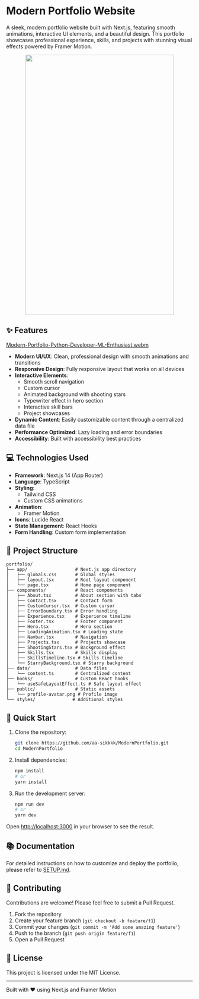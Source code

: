 # Modern Portfolio Website

A sleek, modern portfolio website built with Next.js, featuring smooth animations, interactive UI elements, and a beautiful design. This portfolio showcases professional experience, skills, and projects with stunning visual effects powered by Framer Motion.
<div align="center">
<img src="https://github.com/user-attachments/assets/2f307b27-45bc-45d7-b49f-658d85285c5f" height="700" width="400">
</div>

## ✨ Features
[Modern-Portfolio-Python-Developer-ML-Enthusiast.webm](https://github.com/user-attachments/assets/d7c1704b-4c15-4cfb-b519-93738044d07e)


- **Modern UI/UX**: Clean, professional design with smooth animations and transitions
- **Responsive Design**: Fully responsive layout that works on all devices
- **Interactive Elements**:
  - Smooth scroll navigation
  - Custom cursor
  - Animated background with shooting stars
  - Typewriter effect in hero section
  - Interactive skill bars
  - Project showcases
- **Dynamic Content**: Easily customizable content through a centralized data file
- **Performance Optimized**: Lazy loading and error boundaries
- **Accessibility**: Built with accessibility best practices

## 💻 Technologies Used

- **Framework**: Next.js 14 (App Router)
- **Language**: TypeScript
- **Styling**: 
  - Tailwind CSS
  - Custom CSS animations
- **Animation**: 
  - Framer Motion
- **Icons**: Lucide React
- **State Management**: React Hooks
- **Form Handling**: Custom form implementation

## 📁 Project Structure

```
portfolio/
├── app/                  # Next.js app directory
│   ├── globals.css       # Global styles
│   ├── layout.tsx        # Root layout component
│   └── page.tsx          # Home page component
├── components/           # React components
│   ├── About.tsx         # About section with tabs
│   ├── Contact.tsx       # Contact form
│   ├── CustomCursor.tsx  # Custom cursor
│   ├── ErrorBoundary.tsx # Error handling
│   ├── Experience.tsx    # Experience timeline
│   ├── Footer.tsx        # Footer component
│   ├── Hero.tsx          # Hero section
│   ├── LoadingAnimation.tsx # Loading state
│   ├── Navbar.tsx        # Navigation
│   ├── Projects.tsx      # Projects showcase
│   ├── ShootingStars.tsx # Background effect
│   ├── Skills.tsx        # Skills display
│   ├── SkillsTimeline.tsx # Skills timeline
│   └── StarryBackground.tsx # Starry background
├── data/                 # Data files
│   └── content.ts        # Centralized content
├── hooks/                # Custom React hooks
│   └── useSafeLayoutEffect.ts # Safe layout effect
├── public/               # Static assets
│   └── profile-avatar.png # Profile image
└── styles/              # Additional styles
```

## 🏁 Quick Start

1. Clone the repository:
   ```bash
   git clone https://github.com/aa-sikkkk/ModernPortfolio.git
   cd ModernPortfolio
   ```

2. Install dependencies:
   ```bash
   npm install
   # or
   yarn install
   ```

3. Run the development server:
   ```bash
   npm run dev
   # or
   yarn dev
   ```

Open [http://localhost:3000](http://localhost:3000) in your browser to see the result.

## 📚 Documentation

For detailed instructions on how to customize and deploy the portfolio, please refer to [SETUP.md](./SETUP.md).

## 🤝 Contributing

Contributions are welcome! Please feel free to submit a Pull Request.

1. Fork the repository
2. Create your feature branch (`git checkout -b feature/f1`)
3. Commit your changes (`git commit -m 'Add some amazing feature'`)
4. Push to the branch (`git push origin feature/f1`)
5. Open a Pull Request

## 📄 License

This project is licensed under the MIT License.

---

Built with ❤️ using Next.js and Framer Motion
